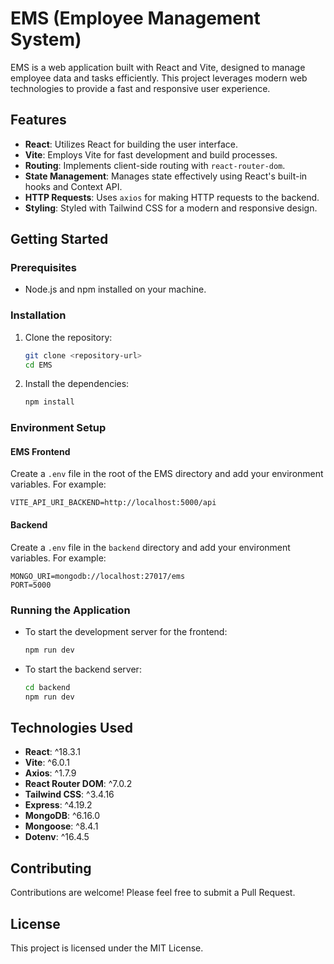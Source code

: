 # EMS (Employee Management System)

EMS is a web application built with React and Vite, designed to manage employee data and tasks efficiently. This project leverages modern web technologies to provide a fast and responsive user experience.

## Features

- **React**: Utilizes React for building the user interface.
- **Vite**: Employs Vite for fast development and build processes.
- **Routing**: Implements client-side routing with `react-router-dom`.
- **State Management**: Manages state effectively using React's built-in hooks and Context API.
- **HTTP Requests**: Uses `axios` for making HTTP requests to the backend.
- **Styling**: Styled with Tailwind CSS for a modern and responsive design.

## Getting Started

### Prerequisites

- Node.js and npm installed on your machine.

### Installation

1. Clone the repository:
   ```bash
   git clone <repository-url>
   cd EMS
   ```

2. Install the dependencies:
   ```bash
   npm install
   ```

### Environment Setup

#### EMS Frontend

Create a `.env` file in the root of the EMS directory and add your environment variables. For example:
```
VITE_API_URI_BACKEND=http://localhost:5000/api
```

#### Backend

Create a `.env` file in the `backend` directory and add your environment variables. For example:
```
MONGO_URI=mongodb://localhost:27017/ems
PORT=5000
```

### Running the Application

- To start the development server for the frontend:
  ```bash
  npm run dev
  ```

- To start the backend server:
  ```bash
  cd backend
  npm run dev
  ```

## Technologies Used

- **React**: ^18.3.1
- **Vite**: ^6.0.1
- **Axios**: ^1.7.9
- **React Router DOM**: ^7.0.2
- **Tailwind CSS**: ^3.4.16
- **Express**: ^4.19.2
- **MongoDB**: ^6.16.0
- **Mongoose**: ^8.4.1
- **Dotenv**: ^16.4.5

## Contributing

Contributions are welcome! Please feel free to submit a Pull Request.

## License

This project is licensed under the MIT License.
